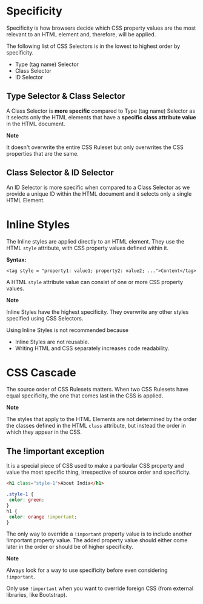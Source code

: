 # Specificity

Specificity is how browsers decide which CSS property values are the most relevant to an HTML element and, therefore, will be applied.

The following list of CSS Selectors is in the lowest to highest order by specificity.

- Type (tag name) Selector
- Class Selector
- ID Selector

## Type Selector & Class Selector

A Class Selector is **more specific** compared to Type (tag name) Selector as it selects only the HTML elements that have a **specific class attribute value** in the HTML document.

<b>Note</b>

It doesn't overwrite the entire CSS Ruleset but only overwrites the CSS properties that are the same.

## Class Selector & ID Selector

An ID Selector is more specific when compared to a Class Selector as we provide a unique ID within the HTML document and it selects only a single HTML Element.

# Inline Styles

The Inline styles are applied directly to an HTML element. They use the HTML `style` attribute, with CSS property values defined within it.

**Syntax:**

`<tag style = "property1: value1; property2: value2; ...">Content</tag>`

A HTML `style` attribute value can consist of one or more CSS property values.

<b>Note</b>

Inline Styles have the highest specificity. They overwrite any other styles specified using CSS Selectors.

Using Inline Styles is not recommended because

- Inline Styles are not reusable.
- Writing HTML and CSS separately increases code readability.

# CSS Cascade

The source order of CSS Rulesets matters. When two CSS Rulesets have equal specificity, the one that comes last in the CSS is applied.

<b>Note</b>

The styles that apply to the HTML Elements are not determined by the order the classes defined in the HTML `class` attribute, but instead the order in which they appear in the CSS.

## The !important exception

It is a special piece of CSS used to make a particular CSS property and value the most specific thing, irrespective of source order and specificity.

```HTML
<h1 class="style-1">About India</h1>
```

```CSS
.style-1 {
 color: green;
}
h1 {
 color: orange !important;
}
```

The only way to override a `!important` property value is to include another !important property value. The added property value should either come later in the order or should be of higher specificity.

<b>Note</b>

Always look for a way to use specificity before even considering `!important`.

Only use `!important` when you want to override foreign CSS (from external libraries, like Bootstrap).
